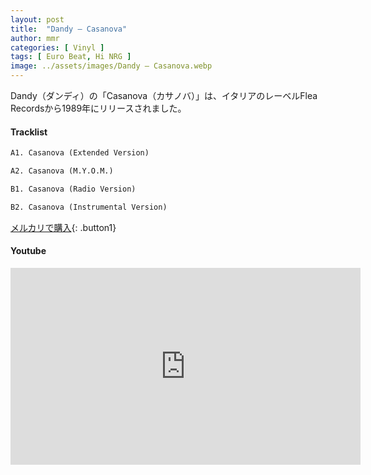 ```yaml
---
layout: post
title:  "Dandy – Casanova"
author: mmr
categories: [ Vinyl ]
tags: [ Euro Beat, Hi NRG ]
image: ../assets/images/Dandy – Casanova.webp
---
```


Dandy（ダンディ）の「Casanova（カサノバ）」は、イタリアのレーベルFlea Recordsから1989年にリリースされました。

#### Tracklist
```md
A1. Casanova (Extended Version)

A2. Casanova (M.Y.O.M.)

B1. Casanova (Radio Version)

B2. Casanova (Instrumental Version)
```

[メルカリで購入](https://jp.mercari.com/item/m70187574707?afid=6142608987){: .button1}

#### Youtube
<iframe width="560" height="315" src="https://www.youtube.com/embed/mS3CSLMRm6M?si=9O9bqBX11rx7TFwJ" title="YouTube video player" frameborder="0" allow="accelerometer; autoplay; clipboard-write; encrypted-media; gyroscope; picture-in-picture; web-share" referrerpolicy="strict-origin-when-cross-origin" allowfullscreen></iframe>